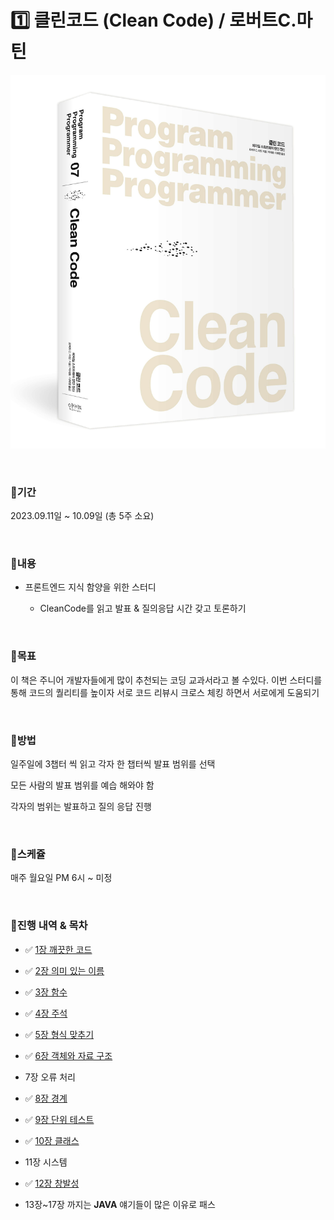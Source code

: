 # 1️⃣ 클린코드 (Clean Code) / 로버트C.마틴

![Alt text](image.png)

<br>

### 📍기간

2023.09.11일 ~ 10.09일 (총 5주 소요)

<br>

### 📍내용

- 프론트엔드 지식 함양을 위한 스터디

  - CleanCode를 읽고 발표 & 질의응답 시간 갖고 토론하기

<br>

### 📍목표

이 책은 주니어 개발자들에게 많이 추천되는 코딩 교과서라고 볼 수있다.
이번 스터디를 통해 코드의 퀄리티를 높이자
서로 코드 리뷰시 크로스 체킹 하면서 서로에게 도움되기

<br>

### 📍방법

일주일에 3챕터 씩 읽고 각자 한 챕터씩 발표 범위를 선택

모든 사람의 발표 범위를 예습 해와야 함

각자의 범위는 발표하고 질의 응답 진행

<br>

### 📍스케쥴

매주 월요일 PM 6시 ~ 미정

<br>

### 📍진행 내역 & 목차

- ✅ [1장 깨끗한 코드](./1주차/1장_깨끗한코드.md)

- ✅ [2장 의미 있는 이름](./1주차/2장_의미있는이름.md)

- ✅ [3장 함수](./1주차/3장_함수.md)

- ✅ [4장 주석](./2주차/4장_주석.md)

- ✅ [5장 형식 맞추기](./2주차/5장_형식맞추기.md)

- ✅ [6장 객체와 자료 구조](./2주차/6장_객체와자료구조.md)

- 7장 오류 처리

- ✅ [8장 경계](./3주차/08장_경계.md)

- ✅ [9장 단위 테스트](./3주차/09장_단위테스트.md)

- ✅ [10장 클래스](./3주차/10장_클래스.md)

- 11장 시스템

- ✅ [12장 창발성](./3주차/12장_창발성.md)


* 13장~17장 까지는 **JAVA** 얘기들이 많은 이유로 패스
